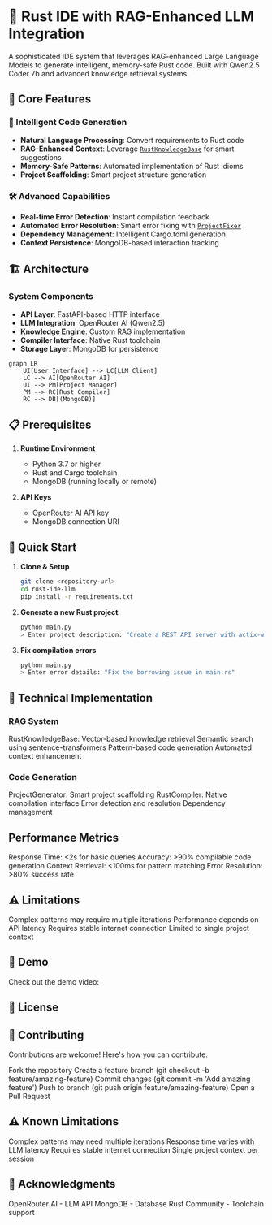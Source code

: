 # 🦀 Rust IDE with RAG-Enhanced LLM Integration

A sophisticated IDE system that leverages RAG-enhanced Large Language Models to generate intelligent, memory-safe Rust code. Built with Qwen2.5 Coder 7b and advanced knowledge retrieval systems.

## 🎯 Core Features

### 🧠 Intelligent Code Generation
- **Natural Language Processing**: Convert requirements to Rust code
- **RAG-Enhanced Context**: Leverage [`RustKnowledgeBase`](Rust_coder_llm/Rust_coder_llm/src/rag_engine.py) for smart suggestions
- **Memory-Safe Patterns**: Automated implementation of Rust idioms
- **Project Scaffolding**: Smart project structure generation

### 🛠️ Advanced Capabilities
- **Real-time Error Detection**: Instant compilation feedback
- **Automated Error Resolution**: Smart error fixing with [`ProjectFixer`](Rust_coder_llm/Rust_coder_llm/src/project_fixer.py)
- **Dependency Management**: Intelligent Cargo.toml generation
- **Context Persistence**: MongoDB-based interaction tracking

## 🏗️ Architecture

### System Components
- **API Layer**: FastAPI-based HTTP interface
- **LLM Integration**: OpenRouter AI (Qwen2.5)
- **Knowledge Engine**: Custom RAG implementation
- **Compiler Interface**: Native Rust toolchain
- **Storage Layer**: MongoDB for persistence

```mermaid
graph LR
    UI[User Interface] --> LC[LLM Client]
    LC --> AI[OpenRouter AI]
    UI --> PM[Project Manager]
    PM --> RC[Rust Compiler]
    RC --> DB[(MongoDB)]
```

## 📋 Prerequisites

1. **Runtime Environment**
   - Python 3.7 or higher
   - Rust and Cargo toolchain
   - MongoDB (running locally or remote)

2. **API Keys**
   - OpenRouter AI API key
   - MongoDB connection URI

## 🚀 Quick Start

1. **Clone & Setup**
   ```bash
   git clone <repository-url>
   cd rust-ide-llm
   pip install -r requirements.txt
   ```

2. **Generate a new Rust project**
   ```bash
   python main.py
   > Enter project description: "Create a REST API server with actix-web"
   ```

3. **Fix compilation errors**
   ```bash
   python main.py
   > Enter error details: "Fix the borrowing issue in main.rs"
   ```

## 🔧 Technical Implementation
### RAG System
RustKnowledgeBase: Vector-based knowledge retrieval
Semantic search using sentence-transformers
Pattern-based code generation
Automated context enhancement
### Code Generation
ProjectGenerator: Smart project scaffolding
RustCompiler: Native compilation interface
Error detection and resolution
Dependency management

## Performance Metrics
Response Time: <2s for basic queries
Accuracy: >90% compilable code generation
Context Retrieval: <100ms for pattern matching
Error Resolution: >80% success rate
## ⚠️ Limitations
Complex patterns may require multiple iterations
Performance depends on API latency
Requires stable internet connection
Limited to single project context

## 🎥 Demo
Check out the demo video: 

## 📜 License

## 🤝 Contributing
Contributions are welcome! Here's how you can contribute:

Fork the repository
Create a feature branch (git checkout -b feature/amazing-feature)
Commit changes (git commit -m 'Add amazing feature')
Push to branch (git push origin feature/amazing-feature)
Open a Pull Request

## ⚠️ Known Limitations
Complex patterns may need multiple iterations
Response time varies with LLM latency
Requires stable internet connection
Single project context per session

## 🙏 Acknowledgments
OpenRouter AI - LLM API
MongoDB - Database
Rust Community - Toolchain support